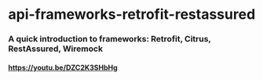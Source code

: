 # api-frameworks-retrofit-restassured

### A quick introduction to frameworks: Retrofit, Citrus, RestAssured, Wiremock
#### https://youtu.be/DZC2K3SHbHg